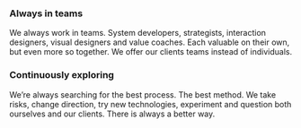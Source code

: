 ### Always in teams

We always work in teams. System developers, strategists, interaction designers, visual designers and value coaches. Each valuable on their own, but even more so together. We offer our clients teams instead of individuals.

### Continuously exploring

We’re always searching for the best process. The best method. We take risks, change direction, try new technologies, experiment and question both ourselves and our clients. There is always a better way.
